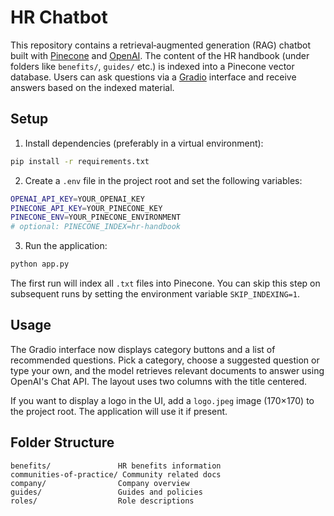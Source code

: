# HR Chatbot

This repository contains a retrieval‑augmented generation (RAG) chatbot built with
[Pinecone](https://www.pinecone.io/) and [OpenAI](https://openai.com/).
The content of the HR handbook (under folders like `benefits/`, `guides/` etc.)
is indexed into a Pinecone vector database. Users can ask questions via a
[Gradio](https://gradio.app/) interface and receive answers based on the indexed
material.

## Setup

1. Install dependencies (preferably in a virtual environment):

```bash
pip install -r requirements.txt
```

2. Create a `.env` file in the project root and set the following variables:

```bash
OPENAI_API_KEY=YOUR_OPENAI_KEY
PINECONE_API_KEY=YOUR_PINECONE_KEY
PINECONE_ENV=YOUR_PINECONE_ENVIRONMENT
# optional: PINECONE_INDEX=hr-handbook
```

3. Run the application:

```bash
python app.py
```

The first run will index all `.txt` files into Pinecone. You can skip this step
on subsequent runs by setting the environment variable `SKIP_INDEXING=1`.

## Usage

The Gradio interface now displays category buttons and a list of recommended questions.
Pick a category, choose a suggested question or type your own, and the model retrieves
relevant documents to answer using OpenAI's Chat API. The layout uses two columns with the title centered.

If you want to display a logo in the UI, add a `logo.jpeg` image (170×170) to the project root. The application will use it if present.

## Folder Structure

```
benefits/               HR benefits information
communities-of-practice/ Community related docs
company/                Company overview
guides/                 Guides and policies
roles/                  Role descriptions
```
